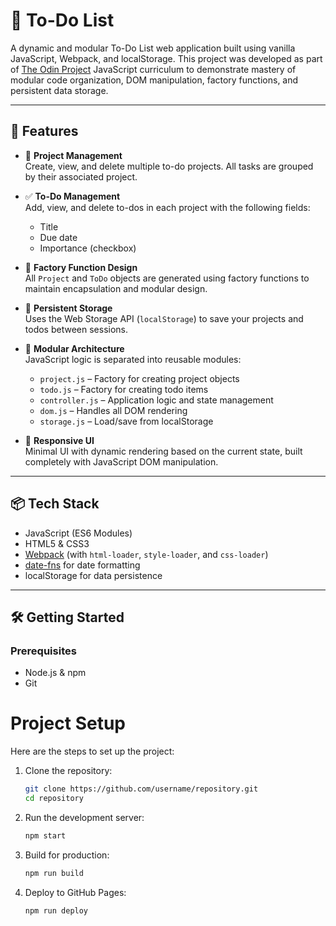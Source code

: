 # 📝 To-Do List

A dynamic and modular To-Do List web application built using vanilla JavaScript, Webpack, and localStorage. This project was developed as part of [The Odin Project](https://www.theodinproject.com/) JavaScript curriculum to demonstrate mastery of modular code organization, DOM manipulation, factory functions, and persistent data storage.

---

## 🚀 Features

- 📁 **Project Management**  
  Create, view, and delete multiple to-do projects. All tasks are grouped by their associated project.

- ✅ **To-Do Management**  
  Add, view, and delete to-dos in each project with the following fields:
  - Title
  - Due date
  - Importance (checkbox)

- 🧠 **Factory Function Design**  
  All `Project` and `ToDo` objects are generated using factory functions to maintain encapsulation and modular design.

- 💾 **Persistent Storage**  
  Uses the Web Storage API (`localStorage`) to save your projects and todos between sessions.

- 🧩 **Modular Architecture**  
  JavaScript logic is separated into reusable modules:
  - `project.js` – Factory for creating project objects
  - `todo.js` – Factory for creating todo items
  - `controller.js` – Application logic and state management
  - `dom.js` – Handles all DOM rendering
  - `storage.js` – Load/save from localStorage

- 🎨 **Responsive UI**  
  Minimal UI with dynamic rendering based on the current state, built completely with JavaScript DOM manipulation.

---

## 📦 Tech Stack

- JavaScript (ES6 Modules)
- HTML5 & CSS3
- [Webpack](https://webpack.js.org/) (with `html-loader`, `style-loader`, and `css-loader`)
- [date-fns](https://date-fns.org/) for date formatting
- localStorage for data persistence

---

## 🛠️ Getting Started

### Prerequisites

- Node.js & npm
- Git

# Project Setup

Here are the steps to set up the project:

1. Clone the repository:

   ```bash
   git clone https://github.com/username/repository.git
   cd repository
   ```

2. Run the development server:

   ```bash
   npm start
   ```

3. Build for production:

   ```bash
   npm run build
   ```

4. Deploy to GitHub Pages:

   ```bash
   npm run deploy
   ```

```bash

